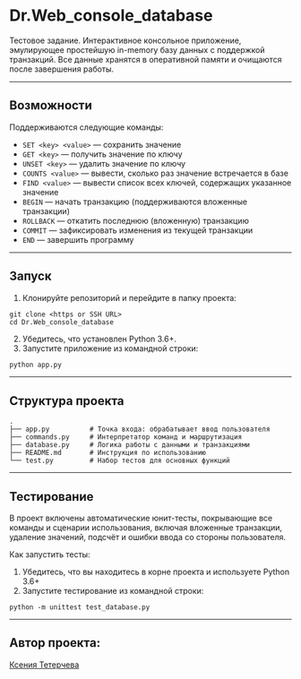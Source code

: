 # Dr.Web_console_database

Тестовое задание.
Интерактивное консольное приложение, эмулирующее простейшую in-memory базу данных с поддержкой транзакций. Все данные хранятся в оперативной памяти и очищаются после завершения работы.

---

## Возможности

Поддерживаются следующие команды:

- `SET <key> <value>` — сохранить значение
- `GET <key>` — получить значение по ключу
- `UNSET <key>` — удалить значение по ключу
- `COUNTS <value>` — вывести, сколько раз значение встречается в базе
- `FIND <value>` — вывести список всех ключей, содержащих указанное значение
- `BEGIN` — начать транзакцию (поддерживаются вложенные транзакции)
- `ROLLBACK` — откатить последнюю (вложенную) транзакцию
- `COMMIT` — зафиксировать изменения из текущей транзакции
- `END` — завершить программу

---

## Запуск

1. Клонируйте репозиторий и перейдите в папку проекта:
```
git clone <https or SSH URL>
cd Dr.Web_console_database
```
2. Убедитесь, что установлен Python 3.6+.
3. Запустите приложение из командной строки:
```bash
python app.py
```

---

## Структура проекта

```
.
├── app.py          # Точка входа: обрабатывает ввод пользователя
├── commands.py     # Интерпретатор команд и маршрутизация
├── database.py     # Логика работы с данными и транзакциями
├── README.md       # Инструкция по использованию
└── test.py         # Набор тестов для основных функций

```

---

## Тестирование

В проект включены автоматические юнит-тесты, покрывающие все команды и сценарии использования, включая вложенные транзакции, удаление значений, подсчёт и ошибки ввода со стороны пользователя.

Как запустить тесты:

1. Убедитесь, что вы находитесь в корне проекта и используете Python 3.6+
2. Запустите тестирование из командной строки:
```
python -m unittest test_database.py
```

---

## Автор проекта:

[Ксения Тетерчева](https://github.com/GreenVibesOnly)